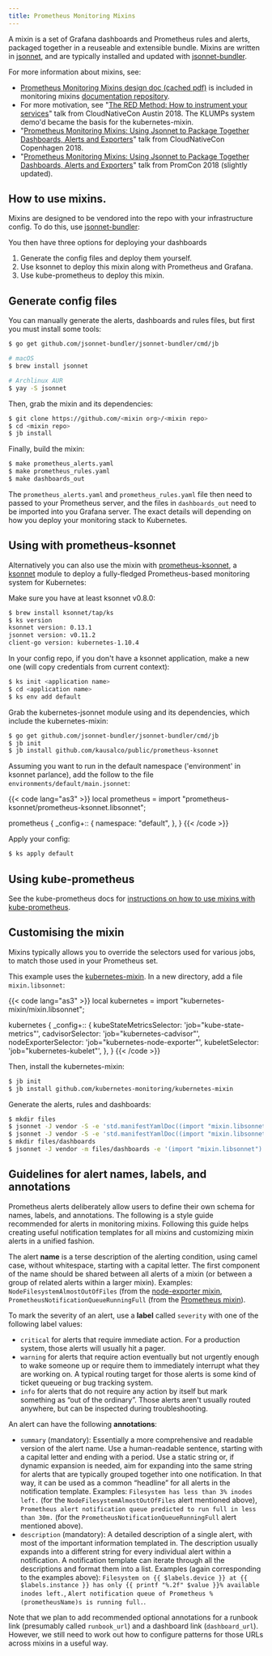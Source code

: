```yaml
---
title: Prometheus Monitoring Mixins
---
```


A mixin is a set of Grafana dashboards and Prometheus rules and alerts, packaged together in a reuseable and extensible bundle.
Mixins are written in [jsonnet](https://jsonnet.org/), and are typically installed and updated with [jsonnet-bundler](https://github.com/jsonnet-bundler/jsonnet-bundler).

For more information about mixins, see:
* [Prometheus Monitoring Mixins design doc (cached pdf)](https://github.com/monitoring-mixins/docs/blob/master/design.pdf) is included in monitoring mixins [documentation repository](https://github.com/monitoring-mixins/docs).
* For more motivation, see
"[The RED Method: How to instrument your services](https://kccncna17.sched.com/event/CU8K/the-red-method-how-to-instrument-your-services-b-tom-wilkie-kausal?iframe=no&w=100%&sidebar=yes&bg=no)" talk from CloudNativeCon Austin 2018.  The KLUMPs system demo'd became the basis for the kubernetes-mixin.
* "[Prometheus Monitoring Mixins: Using Jsonnet to Package Together Dashboards, Alerts and Exporters](https://www.youtube.com/watch?v=b7-DtFfsL6E)" talk from CloudNativeCon Copenhagen 2018.
* "[Prometheus Monitoring Mixins: Using Jsonnet to Package Together Dashboards, Alerts and Exporters](https://promcon.io/2018-munich/talks/prometheus-monitoring-mixins/)" talk from PromCon 2018 (slightly updated).

## How to use mixins.

Mixins are designed to be vendored into the repo with your infrastructure config.
To do this, use [jsonnet-bundler](https://github.com/jsonnet-bundler/jsonnet-bundler):

You then have three options for deploying your dashboards
1. Generate the config files and deploy them yourself.
1. Use ksonnet to deploy this mixin along with Prometheus and Grafana.
1. Use kube-prometheus to deploy this mixin.

## Generate config files

You can manually generate the alerts, dashboards and rules files, but first you
must install some tools:

```bash
$ go get github.com/jsonnet-bundler/jsonnet-bundler/cmd/jb

# macOS
$ brew install jsonnet

# Archlinux AUR
$ yay -S jsonnet
```

Then, grab the mixin and its dependencies:

```bash
$ git clone https://github.com/<mixin org>/<mixin repo>
$ cd <mixin repo>
$ jb install
```

Finally, build the mixin:

```bash
$ make prometheus_alerts.yaml
$ make prometheus_rules.yaml
$ make dashboards_out
```

The `prometheus_alerts.yaml` and `prometheus_rules.yaml` file then need to passed
to your Prometheus server, and the files in `dashboards_out` need to be imported
into you Grafana server.  The exact details will depending on how you deploy your
monitoring stack to Kubernetes.

## Using with prometheus-ksonnet

Alternatively you can also use the mixin with
[prometheus-ksonnet](https://github.com/grafana/jsonnet-libs/tree/master/prometheus-ksonnet),
a [ksonnet](https://github.com/ksonnet/ksonnet) module to deploy a fully-fledged
Prometheus-based monitoring system for Kubernetes:

Make sure you have at least ksonnet v0.8.0:

```bash
$ brew install ksonnet/tap/ks
$ ks version
ksonnet version: 0.13.1
jsonnet version: v0.11.2
client-go version: kubernetes-1.10.4
```

In your config repo, if you don't have a ksonnet application, make a new one (will copy credentials from current context):

```bash
$ ks init <application name>
$ cd <application name>
$ ks env add default
```

Grab the kubernetes-jsonnet module using and its dependencies, which include
the kubernetes-mixin:

```bash
$ go get github.com/jsonnet-bundler/jsonnet-bundler/cmd/jb
$ jb init
$ jb install github.com/kausalco/public/prometheus-ksonnet

```

Assuming you want to run in the default namespace ('environment' in ksonnet parlance), add the follow to the file `environments/default/main.jsonnet`:

{{< code lang="as3" >}}
local prometheus = import "prometheus-ksonnet/prometheus-ksonnet.libsonnet";

prometheus {
  _config+:: {
    namespace: "default",
  },
}
{{< /code >}}

Apply your config:

```bash
$ ks apply default
```

## Using kube-prometheus

See the kube-prometheus docs for [instructions on how to use mixins with kube-prometheus](https://github.com/coreos/kube-prometheus#kube-prometheus).

## Customising the mixin

Mixins typically allows you to override the selectors used for various jobs,
to match those used in your Prometheus set.

This example uses the [kubernetes-mixin](https://github.com/kubernetes-monitoring/kubernetes-mixin).
 In a new directory, add a file `mixin.libsonnet`:

{{< code lang="as3" >}}
local kubernetes = import "kubernetes-mixin/mixin.libsonnet";

kubernetes {
  _config+:: {
    kubeStateMetricsSelector: 'job="kube-state-metrics"',
    cadvisorSelector: 'job="kubernetes-cadvisor"',
    nodeExporterSelector: 'job="kubernetes-node-exporter"',
    kubeletSelector: 'job="kubernetes-kubelet"',
  },
}
{{< /code >}}

Then, install the kubernetes-mixin:

```bash
$ jb init
$ jb install github.com/kubernetes-monitoring/kubernetes-mixin
```

Generate the alerts, rules and dashboards:

```bash
$ mkdir files
$ jsonnet -J vendor -S -e 'std.manifestYamlDoc((import "mixin.libsonnet").prometheusAlerts)' > files/alerts.yml
$ jsonnet -J vendor -S -e 'std.manifestYamlDoc((import "mixin.libsonnet").prometheusRules)' > files/rules.yml
$ mkdir files/dashboards
$ jsonnet -J vendor -m files/dashboards -e '(import "mixin.libsonnet").grafanaDashboards'
```

## Guidelines for alert names, labels, and annotations

Prometheus alerts deliberately allow users to define their own schema for
names, labels, and annotations. The following is a style guide recommended for
alerts in monitoring mixins. Following this guide helps creating useful
notification templates for all mixins and customizing mixin alerts in a unified
fashion.

The alert **name** is a terse description of the alerting condition, using
camel case, without whitespace, starting with a capital letter. The first
component of the name should be shared between all alerts of a mixin (or
between a group of related alerts within a larger mixin). Examples:
`NodeFilesystemAlmostOutOfFiles` (from the [node-exporter
mixin](https://github.com/prometheus/node_exporter/tree/master/docs/node-mixin),
`PrometheusNotificationQueueRunningFull` (from the [Prometheus
mixin](https://github.com/prometheus/prometheus/blob/master/documentation/prometheus-mixin)).

To mark the severity of an alert, use a **label** called `severity` with one of
the following label values:
- `critical` for alerts that require immediate action. For a production system,
  those alerts will usually hit a pager.
- `warning` for alerts that require action eventually but not urgently enough
  to wake someone up or require them to immediately interrupt what they are
  working on. A typical routing target for those alerts is some kind of ticket
  queueing or bug tracking system.
- `info` for alerts that do not require any action by itself but mark something
  as “out of the ordinary”. Those alerts aren't usually routed anywhere, but
  can be inspected during troubleshooting.

An alert can have the following **annotations**:
- `summary` (mandatory): Essentially a more comprehensive and readable version
  of the alert name. Use a human-readable sentence, starting with a capital
  letter and ending with a period. Use a static string or, if dynamic expansion
  is needed, aim for expanding into the same string for alerts that are
  typically grouped together into one notification. In that way, it can be used
  as a common “headline” for all alerts in the notification template. Examples:
  `Filesystem has less than 3% inodes left.` (for the
  `NodeFilesystemAlmostOutOfFiles` alert mentioned above), `Prometheus alert
  notification queue predicted to run full in less than 30m.` (for the
  `PrometheusNotificationQueueRunningFull` alert mentioned above).
- `description` (mandatory): A detailed description of a single alert, with
  most of the important information templated in. The description usually
  expands into a different string for every individual alert within a
  notification. A notification template can iterate through all the
  descriptions and format them into a list. Examples (again corresponding to
  the examples above): `Filesystem on {{ $labels.device }} at {{
  $labels.instance }} has only {{ printf "%.2f" $value }}% available inodes
  left.`, `Alert notification queue of Prometheus %(prometheusName)s is running
  full.`.

Note that we plan to add recommended optional annotations for a runbook link
(presumably called `runbook_url`) and a dashboard link
(`dashboard_url`). However, we still need to work out how to configure patterns
for those URLs across mixins in a useful way.

